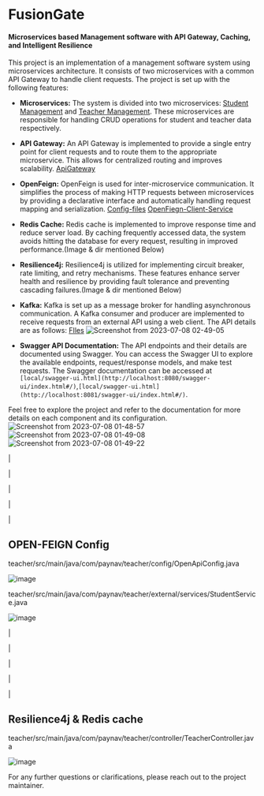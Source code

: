 # FusionGate
#### Microservices based Management software with API Gateway, Caching, and Intelligent Resilience

This project is an implementation of a management software system using microservices architecture. It consists of two microservices with a common API Gateway to handle client requests. The project is set up with the following features:

- **Microservices:** The system is divided into two microservices: [Student Management](https://github.com/cs-mshr/project-paynav/tree/main/student/src/main/java/com/paynav/student) and [Teacher Management](https://github.com/cs-mshr/project-paynav/tree/main/teacher/src/main/java/com/paynav/teacher). These microservices are responsible for handling CRUD operations for student and teacher data respectively.

- **API Gateway:** An API Gateway is implemented to provide a single entry point for client requests and to route them to the appropriate microservice. This allows for centralized routing and improves scalability.
[ApiGateway](https://github.com/cs-mshr/project-paynav/tree/main/ApiGateway)

- **OpenFeign:** OpenFeign is used for inter-microservice communication. It simplifies the process of making HTTP requests between microservices by providing a declarative interface and automatically handling request mapping and serialization.
[Config-files](https://github.com/cs-mshr/project-paynav/blob/main/teacher/src/main/java/com/paynav/teacher/config/OpenApiConfig.java)
[OpenFiegn-Client-Service](https://github.com/cs-mshr/project-paynav/blob/main/teacher/src/main/java/com/paynav/teacher/external/services/StudentService.java)



- **Redis Cache:** Redis cache is implemented to improve response time and reduce server load. By caching frequently accessed data, the system avoids hitting the database for every request, resulting in improved performance.(Image & dir mentioned Below)

- **Resilience4j:** Resilience4j is utilized for implementing circuit breaker, rate limiting, and retry mechanisms. These features enhance server health and resilience by providing fault tolerance and preventing cascading failures.(Image & dir mentioned Below)

- **Kafka:** Kafka is set up as a message broker for handling asynchronous communication. A Kafka consumer and producer are implemented to receive requests from an external API using a web client. The API details are as follows:
[FIles](https://github.com/cs-mshr/project-paynav/tree/main/Kafka)
![Screenshot from 2023-07-08 02-49-05](https://github.com/cs-mshr/project-paynav/assets/95642555/45a98958-5c67-4aac-8530-cec85d5bb888)



- **Swagger API Documentation:** The API endpoints and their details are documented using Swagger. You can access the Swagger UI to explore the available endpoints, request/response models, and make test requests. The Swagger documentation can be accessed at `[local/swagger-ui.html](http://localhost:8080/swagger-ui/index.html#/)`,`[local/swagger-ui.html](http://localhost:8081/swagger-ui/index.html#/)`.

Feel free to explore the project and refer to the documentation for more details on each component and its configuration.
![Screenshot from 2023-07-08 01-48-57](https://github.com/cs-mshr/project-paynav/assets/95642555/d8fc5b54-2465-4a52-9362-be9b1844f667)
![Screenshot from 2023-07-08 01-49-08](https://github.com/cs-mshr/project-paynav/assets/95642555/8564a7dc-3855-48b1-889b-971c5f715430)
![Screenshot from 2023-07-08 01-49-22](https://github.com/cs-mshr/project-paynav/assets/95642555/28924bed-b69b-4323-aca6-4e8340034c39)

|

|

|

|

|



## OPEN-FEIGN Config

teacher/src/main/java/com/paynav/teacher/config/OpenApiConfig.java

![image](https://github.com/cs-mshr/project-paynav/assets/95642555/b39cfb79-662c-4a11-8efe-048979b0042d)


teacher/src/main/java/com/paynav/teacher/external/services/StudentService.java

![image](https://github.com/cs-mshr/project-paynav/assets/95642555/57975c65-11bd-4815-a627-62a0b2134cbc)



|

|

|

|

|


## **Resilience4j & Redis cache**

teacher/src/main/java/com/paynav/teacher/controller/TeacherController.java

![image](https://github.com/cs-mshr/project-paynav/assets/95642555/00536551-ea4f-45ba-bfc3-55817b380a28)



For any further questions or clarifications, please reach out to the project maintainer.
